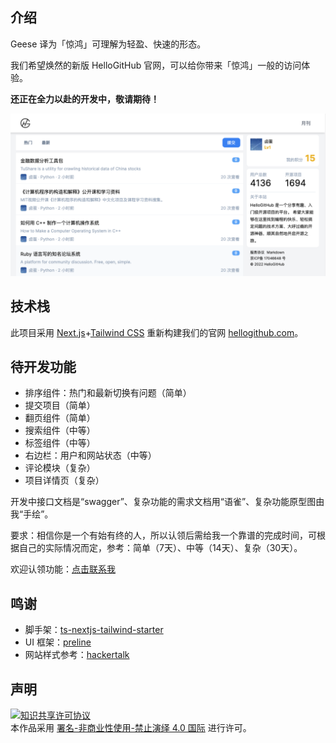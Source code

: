 ## 介绍

Geese 译为「惊鸿」可理解为轻盈、快速的形态。

我们希望焕然的新版 HelloGitHub 官网，可以给你带来「惊鸿」一般的访问体验。

**还正在全力以赴的开发中，敬请期待！**

![](docs/img/2022-06-09.png)

## 技术栈

此项目采用 [Next.js](https://nextjs.org/)+[Tailwind CSS](https://tailwindcss.com/) 重新构建我们的官网 [hellogithub.com](https://hellogithub.com)。

## 待开发功能

- 排序组件：热门和最新切换有问题（简单）
- 提交项目（简单）
- 翻页组件（简单）
- 搜索组件（中等）
- 标签组件（中等）
- 右边栏：用户和网站状态（中等）
- 评论模块（复杂）
- 项目详情页（复杂）

开发中接口文档是“swagger”、复杂功能的需求文档用“语雀”、复杂功能原型图由我“手绘”。

要求：相信你是一个有始有终的人，所以认领后需给我一个靠谱的完成时间，可根据自己的实际情况而定，参考：简单（7天）、中等（14天）、复杂（30天）。

欢迎认领功能：<a href="mailto:595666367@qq.com">点击联系我</a>

## 鸣谢

- 脚手架：[ts-nextjs-tailwind-starter](https://github.com/theodorusclarence/ts-nextjs-tailwind-starter)
- UI 框架：[preline](https://github.com/htmlstreamofficial/preline)
- 网站样式参考：[hackertalk](https://hackertalk.net/)

## 声明

<a rel="license" href="https://creativecommons.org/licenses/by-nc-nd/4.0/deed.zh"><img alt="知识共享许可协议" style="border-width: 0" src="https://licensebuttons.net/l/by-nc-nd/4.0/88x31.png"></a><br>本作品采用 <a rel="license" href="https://creativecommons.org/licenses/by-nc-nd/4.0/deed.zh">署名-非商业性使用-禁止演绎 4.0 国际</a> 进行许可。